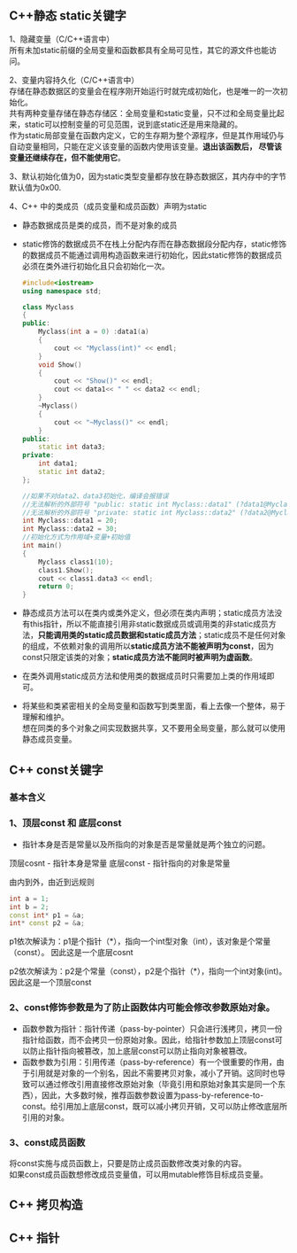 ## C++静态 static关键字

1、隐藏变量（C/C++语言中）  
所有未加static前缀的全局变量和函数都具有全局可见性，其它的源文件也能访问。

2、变量内容持久化（C/C++语言中）  
存储在静态数据区的变量会在程序刚开始运行时就完成初始化，也是唯一的一次初始化。  
共有两种变量存储在静态存储区：全局变量和static变量，只不过和全局变量比起来，static可以控制变量的可见范围，说到底static还是用来隐藏的。  
作为static局部变量在函数内定义，它的生存期为整个源程序，但是其作用域仍与自动变量相同，只能在定义该变量的函数内使用该变量。**退出该函数后， 尽管该变量还继续存在，但不能使用它**。  

3、默认初始化值为0，因为static类型变量都存放在静态数据区，其内存中的字节默认值为0x00.

4、C++ 中的类成员（成员变量和成员函数）声明为static
- 静态数据成员是类的成员，而不是对象的成员
- static修饰的数据成员不在栈上分配内存而在静态数据段分配内存，static修饰的数据成员不能通过调用构造函数来进行初始化，因此static修饰的数据成员必须在类外进行初始化且只会初始化一次。
    ```c++
    #include<iostream>
    using namespace std;

    class Myclass
    {
    public:
        Myclass(int a = 0) :data1(a)
        {
            cout << "Myclass(int)" << endl;
        }
        void Show()
        {
            cout << "Show()" << endl;
            cout << data1<< " " << data2 << endl;
        }
        ~Myclass()
        {
            cout << "~Myclass()" << endl;
        }
    public:
        static int data3;
    private:
        int data1;
        static int data2;
    };

    //如果不对data2、data3初始化，编译会报错误
    //无法解析的外部符号 "public: static int Myclass::data1" (?data1@Myclass@@2HA)
    //无法解析的外部符号 "private: static int Myclass::data2" (?data2@Myclass@@0HA)
    int Myclass::data1 = 20;
    int Myclass::data2 = 30;
    //初始化方式为作用域+变量+初始值
    int main()
    {
        Myclass class1(10);
        class1.Show();
        cout << class1.data3 << endl;
        return 0;
    }
    ```
- 静态成员方法可以在类内或类外定义，但必须在类内声明；static成员方法没有this指针，所以不能直接引用非static数据成员或调用类的非static成员方法，**只能调用类的static成员数据和static成员方法**；static成员不是任何对象的组成，不依赖对象的调用所以**static成员方法不能被声明为const**，因为const只限定该类的对象；**static成员方法不能同时被声明为虚函数**。

- 在类外调用static成员方法和使用类的数据成员时只需要加上类的作用域即可。 

- 将某些和类紧密相关的全局变量和函数写到类里面，看上去像一个整体，易于理解和维护。  
想在同类的多个对象之间实现数据共享，又不要用全局变量，那么就可以使用静态成员变量。

## C++ const关键字
### 基本含义

### 1、顶层const 和 底层const
- 指针本身是否是常量以及所指向的对象是否是常量就是两个独立的问题。

顶层cosnt - 指针本身是常量
底层const - 指针指向的对象是常量

由内到外，由近到远规则
```C++
int a = 1;
int b = 2;
const int* p1 = &a;
int* const p2 = &a;
```
p1依次解读为：p1是个指针（*），指向一个int型对象（int），该对象是个常量（const）。 因此这是一个底层cosnt

p2依次解读为：p2是个常量（const），p2是个指针（*），指向一个int对象(int)。 因此这是一个顶层const


### 2、const修饰参数是为了防止函数体内可能会修改参数原始对象。
- 函数参数为指针：指针传递（pass-by-pointer）只会进行浅拷贝，拷贝一份指针给函数，而不会拷贝一份原始对象。因此，给指针参数加上顶层const可以防止指针指向被篡改，加上底层const可以防止指向对象被篡改。
- 函数参数为引用：引用传递（pass-by-reference）有一个很重要的作用，由于引用就是对象的一个别名，因此不需要拷贝对象，减小了开销。这同时也导致可以通过修改引用直接修改原始对象（毕竟引用和原始对象其实是同一个东西），因此，大多数时候，推荐函数参数设置为pass-by-reference-to-const。给引用加上底层const，既可以减小拷贝开销，又可以防止修改底层所引用的对象。

### 3、const成员函数
将const实施与成员函数上，只要是防止成员函数修改类对象的内容。  
如果const成员函数想修改成员变量值，可以用mutable修饰目标成员变量。


## C++ 拷贝构造


## C++ 指针

